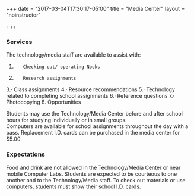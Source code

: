 +++
date = "2017-03-04T17:30:17-05:00"
title = "Media Center"
layout = "noinstructor"

+++

### Services
 

The technology/media staff are available to assist with:
1.        Checking out/ operating Nooks
2.        Research assignments
3.·       Class assignments 
4.·       Resource recommendations 
5.·       Technology related to completing school assignments 
6.·       Reference questions 
7.·       Photocopying
8.        Opportunities

Students may use the Technology/Media Center before and after school hours for studying individually or in small groups.  
Computers are available for school assignments throughout the day with a pass.
Replacement I.D. cards can be purchased in the media center for $5.00.

### Expectations
 

Food and drink are not allowed in the Technology/Media Center or near mobile Computer Labs. Students are expected to be courteous to one another and to the Technology/Media staff. To check out materials or use computers, students must show their school I.D. cards.
